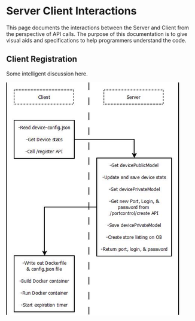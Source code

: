 # Server Client Interactions #
This page documents the interactions between the Server and Client from the
perspective of API calls. The purpose of this documentation is to give visual
aids and specifications to help programmers understand the code.

## Client Registration
Some intelligent discussion here.

![images/client-registration.jpg](images/client-registration.jpg)
